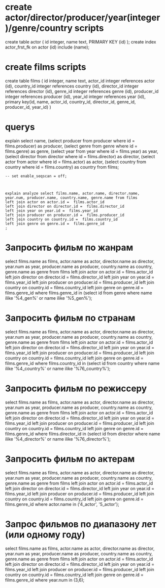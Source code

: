 # create actor/director/producer/year(integer)/genre/country scripts 


create table actor (
	id integer,
	name text,
	PRIMARY KEY (id)
);
create index actor_frst_fk on actor (id) include (name);

# create films scripts 

create table films (
	id integer,
	name text,
	actor_id integer references actor (id),
	country_id integer references country (id),
	director_id integer references director (id),
	genre_id integer references genre (id),
	producer_id integer references producer (id),
	year_id integer references year (id),
	primary key(id, name, actor_id, country_id, director_id, genre_id, producer_id, year_id)
)

# querys

explain select name, 
	(select producer from producer where id = films.producer) as producer, 
	(select genre from genre where id = films.genre) as genre, 
	(select year from year where id = films.year) as year,
	(select director from director where id = films.director) as director,
	(select actor from actor where id = films.actor) as actor,
	(select country from country where id = films.country) as country
	from films;


	-- set enable_seqscan = off;

	

	explain analyze select films.name, actor.name, director.name, year.num, producer.name, country.name, genre.name from films 
	left join actor on actor.id =  films.actor_id
	left join director on director.id =  films.director_id
	left join year on year.id =  films.year_id
	left join producer on producer.id =  films.producer_id
	left join country on country.id =  films.country_id
	left join genre on genre.id =  films.genre_id
	;


# Запросить фильм по жанрам

select films.name as films, actor.name as actor, director.name as director, year.num as year, producer.name as producer, country.name as country, genre.name as genre from films 
left join actor on actor.id =  films.actor_id
left join director on director.id =  films.director_id
left join year on year.id =  films.year_id
left join producer on producer.id =  films.producer_id
left join country on country.id =  films.country_id
left join genre on genre.id =  films.genre_id
where films.genre_id in (select id from genre where name ilike '%4_gen%' or name ilike '%5_gen%');

# Запросить фильм по странам

select films.name as films, actor.name as actor, director.name as director, year.num as year, producer.name as producer, country.name as country, genre.name as genre from films 
left join actor on actor.id =  films.actor_id
left join director on director.id =  films.director_id
left join year on year.id =  films.year_id
left join producer on producer.id =  films.producer_id
left join country on country.id =  films.country_id
left join genre on genre.id =  films.genre_id
where films.country_id in (select id from country where name ilike '%4_country%' or name ilike '%76_country%');

# Запросить фильм по режиссеру

select films.name as films, actor.name as actor, director.name as director, year.num as year, producer.name as producer, country.name as country, genre.name as genre from films 
left join actor on actor.id =  films.actor_id
left join director on director.id =  films.director_id
left join year on year.id =  films.year_id
left join producer on producer.id =  films.producer_id
left join country on country.id =  films.country_id
left join genre on genre.id =  films.genre_id
where films.director_id in (select id from director where name ilike '%4_director%' or name ilike '%76_director%');


# Запросить фильм по актерам

select films.name as films, actor.name as actor, director.name as director, year.num as year, producer.name as producer, country.name as country, genre.name as genre from films 
left join actor on actor.id =  films.actor_id
left join director on director.id =  films.director_id
left join year on year.id =  films.year_id
left join producer on producer.id =  films.producer_id
left join country on country.id =  films.country_id
left join genre on genre.id =  films.genre_id
where actor.name in ('4_actor', '5_actor');

# Запрос фильмов по диапазону лет (или одному году)

select films.name as films, actor.name as actor, director.name as director, year.num as year, producer.name as producer, country.name as country, genre.name as genre from films 
left join actor on actor.id =  films.actor_id
left join director on director.id =  films.director_id
left join year on year.id =  films.year_id
left join producer on producer.id =  films.producer_id
left join country on country.id =  films.country_id
left join genre on genre.id =  films.genre_id
where year.num in (3,6);